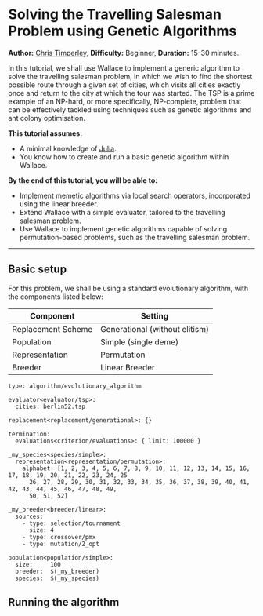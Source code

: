 # Solving the Travelling Salesman Problem using Genetic Algorithms

**Author:** [Chris Timperley](http://www.christimperley.co.uk),
**Difficulty:** Beginner,
**Duration:** 15-30 minutes.

In this tutorial, we shall use Wallace to implement a generic algorithm to
solve the travelling salesman problem, in which we wish to find the shortest
possible route through a given set of cities, which visits all cities exactly once
and return to the city at which the tour was started. The TSP is a prime example
of an NP-hard, or more specifically, NP-complete, problem that can be
effectively tackled using techniques such as genetic algorithms and ant colony
optimisation.

**This tutorial assumes:**

* A minimal knowledge of [Julia](http://julialang.org/).
* You know how to create and run a basic genetic algorithm within Wallace.

**By the end of this tutorial, you will be able to:**

* Implement memetic algorithms via local search operators, incorporated using
  the linear breeder.
* Extend Wallace with a simple evaluator, tailored to the travelling salesman
  problem.
* Use Wallace to implement genetic algorithms capable of solving
  permutation-based problems, such as the travelling salesman problem.

--------------------------------------------------------------------------------

## Basic setup
For this problem, we shall be using a standard evolutionary algorithm, with the
components listed below:

| Component           | Setting                                           |
| ------------------- | ------------------------------------------------- |
| Replacement Scheme  | Generational (without elitism)                    |
| Population          | Simple (single deme)                              |
| Representation      | Permutation                                       |
| Breeder             | Linear Breeder                                    |

```
type: algorithm/evolutionary_algorithm

evaluator<evaluator/tsp>:
  cities: berlin52.tsp

replacement<replacement/generational>: {}

termination:
  evaluations<criterion/evaluations>: { limit: 100000 }

_my_species<species/simple>:
  representation<representation/permutation>:
    alphabet: [1, 2, 3, 4, 5, 6, 7, 8, 9, 10, 11, 12, 13, 14, 15, 16, 17, 18, 19, 20, 21, 22, 23, 24, 25
      26, 27, 28, 29, 30, 31, 32, 33, 34, 35, 36, 37, 38, 39, 40, 41, 42, 43, 44, 45, 46, 47, 48, 49,
      50, 51, 52]

_my_breeder<breeder/linear>:
  sources:
    - type: selection/tournament
      size: 4
    - type: crossover/pmx
    - type: mutation/2_opt

population<population/simple>:
  size:     100
  breeder:  $(_my_breeder)
  species:  $(_my_species)
```

## Running the algorithm

